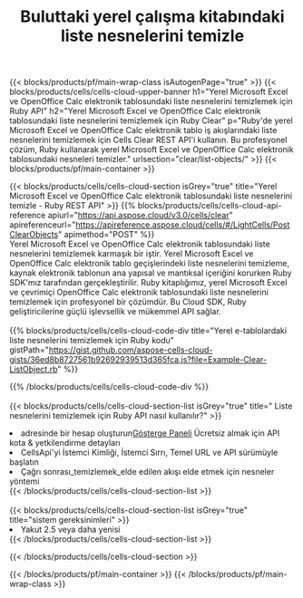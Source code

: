 ﻿---
title:  Buluttaki yerel çalışma kitabındaki liste nesnelerini temizle
description: Microsoft Excel ve OpenOffice Calc. üzerindeki liste nesnelerini temizlemek için Bulut API'leri ve SDK'lar. Cells Cloud API ile yerel e-tablolardaki liste nesnelerini temizleyin. SDK, geliştirme dillerini destekler. Android, C#, Go, Java, NodeJS, Perl, PHP, Python, Ruby ve Swift'i içerir.
url: /tr/ruby/clear/list-objects/
---
{{< blocks/products/pf/main-wrap-class isAutogenPage="true" >}}
{{< blocks/products/cells/cells-cloud-upper-banner h1="Yerel Microsoft Excel ve OpenOffice Calc elektronik tablosundaki liste nesnelerini temizlemek için Ruby API" h2="Yerel Microsoft Excel ve OpenOffice Calc elektronik tablosundaki liste nesnelerini temizlemek için Ruby Clear" p="Ruby\'de yerel Microsoft Excel ve OpenOffice Calc elektronik tablo iş akışlarındaki liste nesnelerini temizlemek için Cells Clear REST API\'i kullanın. Bu profesyonel çözüm, Ruby kullanarak yerel Microsoft Excel ve OpenOffice Calc elektronik tablosundaki nesneleri temizler." urlsection="clear/list-objects/" >}}
{{< blocks/products/pf/main-container >}}

{{< blocks/products/cells/cells-cloud-section isGrey="true" title="Yerel Microsoft Excel ve OpenOffice Calc elektronik tablosundaki liste nesnelerini temizle - Ruby REST API" >}}
{{% blocks/products/cells/cells-cloud-api-reference apiurl="https://api.aspose.cloud/v3.0/cells/clear" apireferenceurl="https://apireference.aspose.cloud/cells/#/LightCells/PostClearObjects" apimethod="POST" %}}
<br/>
Yerel Microsoft Excel ve OpenOffice Calc elektronik tablosundaki liste nesnelerini temizlemek karmaşık bir iştir. Yerel Microsoft Excel ve OpenOffice Calc elektronik tablo geçişlerindeki liste nesnelerini temizleme, kaynak elektronik tablonun ana yapısal ve mantıksal içeriğini korurken Ruby SDK'mız tarafından gerçekleştirilir. Ruby kitaplığımız, yerel Microsoft Excel ve çevrimiçi OpenOffice Calc elektronik tablosundaki liste nesnelerini temizlemek için profesyonel bir çözümdür. Bu Cloud SDK, Ruby geliştiricilerine güçlü işlevsellik ve mükemmel API sağlar.
<br/>
<br/>
{{% blocks/products/cells/cells-cloud-code-div title="Yerel e-tablolardaki liste nesnelerini temizlemek için Ruby kodu" gistPath="https://gist.github.com/aspose-cells-cloud-gists/36ed8b8727561b92692939513d365fca.js?file=Example-Clear-ListObject.rb" %}}
  
{{% /blocks/products/cells/cells-cloud-code-div %}}
<br/>
<br/>
{{< blocks/products/cells/cells-cloud-section-list isGrey="true" title=" Liste nesnelerini temizlemek için Ruby API nasıl kullanılır?" >}}
<li> adresinde bir hesap oluşturun<a href="https://dashboard.aspose.cloud/">Gösterge Paneli</a> Ücretsiz almak için API kota & yetkilendirme detayları</li>
<li>CellsApi'yi İstemci Kimliği, İstemci Sırrı, Temel URL ve API sürümüyle başlatın</li>
<li>Çağrı sonrası_temizlemek_elde edilen akışı elde etmek için nesneler yöntemi</li>
{{< /blocks/products/cells/cells-cloud-section-list >}}
<br/>
<br/>
{{< blocks/products/cells/cells-cloud-section-list isGrey="true" title="sistem gereksinimleri" >}}
<li>Yakut 2.5 veya daha yenisi</li>
{{< /blocks/products/cells/cells-cloud-section-list >}}

{{< /blocks/products/cells/cells-cloud-section >}}

{{< /blocks/products/pf/main-container >}}
{{< /blocks/products/pf/main-wrap-class >}}
